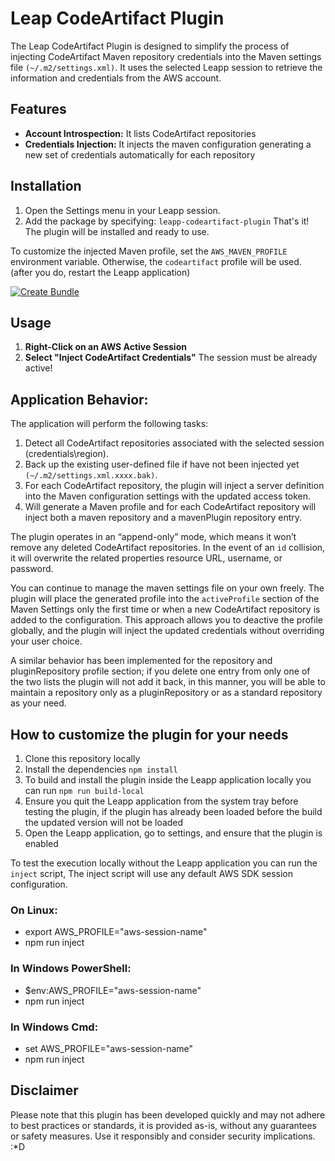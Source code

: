 # Leap CodeArtifact Plugin
The Leap CodeArtifact Plugin is designed to simplify the process of injecting CodeArtifact Maven repository credentials into the Maven settings file `(~/.m2/settings.xml)`. It uses the selected Leapp session to retrieve the information and credentials from the AWS account.

## Features
- **Account Introspection:** It lists CodeArtifact repositories
- **Credentials Injection:** It injects the maven configuration generating a new set of credentials automatically for each repository

## Installation
1. Open the Settings menu in your Leapp session.
2. Add the package by specifying: `leapp-codeartifact-plugin`
That's it! The plugin will be installed and ready to use.

To customize the injected Maven profile, set the `AWS_MAVEN_PROFILE` environment variable. Otherwise, the `codeartifact` profile will be used. (after you do, restart the Leapp application)

[![Create Bundle](https://github.com/SleepyDeb/leapp-codeartifact-maven-plugin/actions/workflows/webpack.yml/badge.svg)](https://github.com/SleepyDeb/leapp-codeartifact-maven-plugin/actions/workflows/webpack.yml)


## Usage
1. **Right-Click on an AWS Active Session**
2. **Select "Inject CodeArtifact Credentials"**
The session must be already active!

## Application Behavior:
The application will perform the following tasks:
1. Detect all CodeArtifact repositories associated with the selected session (credentials\region).
2. Back up the existing user-defined file if have not been injected yet `(~/.m2/settings.xml.xxxx.bak)`.
3. For each CodeArtifact repository, the plugin will inject a server definition into the Maven configuration settings with the updated access token.
4. Will generate a Maven profile and for each CodeArtifact repository will inject both a maven repository and a mavenPlugin repository entry.

The plugin operates in an “append-only” mode, which means it won’t remove any deleted CodeArtifact repositories. In the event of an `id` collision, it will overwrite the related properties resource URL, username, or password.

You can continue to manage the maven settings file on your own freely. The plugin will place the generated profile into the `activeProfile` section of the Maven Settings only the first time or when a new CodeArtifact repository is added to the configuration. This approach allows you to deactive the profile globally, and the plugin will inject the updated credentials without overriding your user choice.

A similar behavior has been implemented for the repository and pluginRepository profile section; if you delete one entry from only one of the two lists the plugin will not add it back, in this manner, you will be able to maintain a repository only as a pluginRepository or as a standard repository as your need.

## How to customize the plugin for your needs
1. Clone this repository locally
2. Install the dependencies `npm install`
3. To build and install the plugin inside the Leapp application locally you can run `npm run build-local`
4. Ensure you quit the Leapp application from the system tray before testing the plugin, if the plugin has already been loaded before the build the updated version will not be loaded
5. Open the Leapp application, go to settings, and ensure that the plugin is enabled

To test the execution locally without the Leapp application you can run the `inject` script,
The inject script will use any default AWS SDK session configuration.

### On Linux:
- export AWS_PROFILE="aws-session-name"
- npm run inject

### In Windows PowerShell:
- $env:AWS_PROFILE="aws-session-name"
- npm run inject

### In Windows Cmd:
- set AWS_PROFILE="aws-session-name"
- npm run inject

## Disclaimer
Please note that this plugin has been developed quickly and may not adhere to best practices or standards, it is provided as-is, without any guarantees or safety measures. Use it responsibly and consider security implications. :*D 
